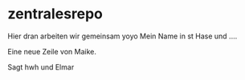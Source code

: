 zentralesrepo
=============

Hier dran arbeiten wir gemeinsam
yoyo
Mein Name in st Hase und ....

Eine neue Zeile von Maike.

Sagt hwh
und Elmar

